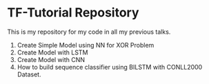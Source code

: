 # TF-Tutorial Repository

This is my repository for my code in all my previous talks.

1. Create Simple Model using NN for XOR Problem
2. Create Model with LSTM
3. Create Model with CNN
4. How to build sequence classifier using BILSTM with CONLL2000 Dataset.
